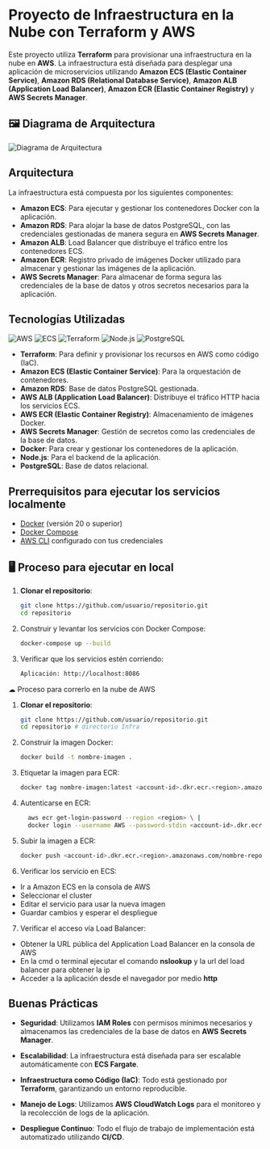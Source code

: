 # Proyecto de Infraestructura en la Nube con Terraform y AWS

Este proyecto utiliza **Terraform** para provisionar una infraestructura en la nube en **AWS**. La infraestructura está diseñada para desplegar una aplicación de microservicios utilizando **Amazon ECS (Elastic Container Service)**, **Amazon RDS (Relational Database Service)**, **Amazon ALB (Application Load Balancer)**, **Amazon ECR (Elastic Container Registry)** y **AWS Secrets Manager**.

## 🖼️ Diagrama de Arquitectura

![Diagrama de Arquitectura](https://github.com/user-attachments/assets/70dd2e53-85cb-4694-8716-0ab6ac70e8bb)

## Arquitectura

La infraestructura está compuesta por los siguientes componentes:

- **Amazon ECS**: Para ejecutar y gestionar los contenedores Docker con la aplicación.
- **Amazon RDS**: Para alojar la base de datos PostgreSQL, con las credenciales gestionadas de manera segura en **AWS Secrets Manager**.
- **Amazon ALB**: Load Balancer que distribuye el tráfico entre los contenedores ECS.
- **Amazon ECR**: Registro privado de imágenes Docker utilizado para almacenar y gestionar las imágenes de la aplicación.
- **AWS Secrets Manager**: Para almacenar de forma segura las credenciales de la base de datos y otros secretos necesarios para la aplicación.

## Tecnologías Utilizadas

![AWS](https://img.shields.io/badge/AWS-232F3E?style=for-the-badge&logo=amazonaws&logoColor=white)
![ECS](https://img.shields.io/badge/ECS-FF9900?style=for-the-badge&logo=amazonaws&logoColor=white)
![Terraform](https://img.shields.io/badge/Terraform-7A3E1B?style=for-the-badge&logo=terraform&logoColor=white)
![Node.js](https://img.shields.io/badge/Node.js-339933?style=for-the-badge&logo=node.js&logoColor=white)
![PostgreSQL](https://img.shields.io/badge/PostgreSQL-336791?style=for-the-badge&logo=postgresql&logoColor=white)

- **Terraform**: Para definir y provisionar los recursos en AWS como código (IaC).
- **Amazon ECS (Elastic Container Service)**: Para la orquestación de contenedores.
- **Amazon RDS**: Base de datos PostgreSQL gestionada.
- **AWS ALB (Application Load Balancer)**: Distribuye el tráfico HTTP hacia los servicios ECS.
- **AWS ECR (Elastic Container Registry)**: Almacenamiento de imágenes Docker.
- **AWS Secrets Manager**: Gestión de secretos como las credenciales de la base de datos.
- **Docker**: Para crear y gestionar los contenedores de la aplicación.
- **Node.js**: Para el backend de la aplicación.
- **PostgreSQL**: Base de datos relacional.

## Prerrequisitos para ejecutar los servicios localmente
- [Docker](https://docs.docker.com/get-docker/) (versión 20 o superior)
- [Docker Compose](https://docs.docker.com/compose/install/)
- [AWS CLI](https://docs.aws.amazon.com/cli/latest/userguide/install-cliv2.html) configurado con tus credenciales

## 🖥 Proceso para ejecutar en local

1. **Clonar el repositorio**:
   ```bash
   git clone https://github.com/usuario/repositorio.git
   cd repositorio
2. Construir y levantar los servicios con Docker Compose:
   ```bash
   docker-compose up --build
3. Verificar que los servicios estén corriendo:
   ```bash
   Aplicación: http://localhost:8086
   
☁ Proceso para correrlo en la nube de AWS

1. **Clonar el repositorio**:
   ```bash
   git clone https://github.com/usuario/repositorio.git
   cd repositorio # directorio Infra

2. Construir la imagen Docker:
    ```bash
   docker build -t nombre-imagen .

3. Etiquetar la imagen para ECR:
   ```bash
   docker tag nombre-imagen:latest <account-id>.dkr.ecr.<region>.amazonaws.com/nombre-repo:latest
4. Autenticarse en ECR:
   ```bash
     aws ecr get-login-password --region <region> \ |
     docker login --username AWS --password-stdin <account-id>.dkr.ecr.<region>.amazonaws.com
5. Subir la imagen a ECR:
   ```bash
   docker push <account-id>.dkr.ecr.<region>.amazonaws.com/nombre-repo:latest
6. Verificar los servicio en ECS:
- Ir a Amazon ECS en la consola de AWS
- Seleccionar el cluster
- Editar el servicio para usar la nueva imagen
- Guardar cambios y esperar el despliegue
7. Verificar el acceso vía Load Balancer:
- Obtener la URL pública del Application Load Balancer en la consola de AWS
- En la cmd o terminal ejecutar el comando **nslookup** y la url del load balancer para obtener la ip 
- Acceder a la aplicación desde el navegador por medio **http**

## Buenas Prácticas

- **Seguridad**: Utilizamos **IAM Roles** con permisos mínimos necesarios y almacenamos las credenciales de la base de datos en **AWS Secrets Manager**.

- **Escalabilidad**: La infraestructura está diseñada para ser escalable automáticamente con **ECS Fargate**.

- **Infraestructura como Código (IaC)**: Todo está gestionado por **Terraform**, garantizando un entorno reproducible.

- **Manejo de Logs**: Utilizamos **AWS CloudWatch Logs** para el monitoreo y la recolección de logs de la aplicación.

- **Despliegue Continuo**: Todo el flujo de trabajo de implementación está automatizado utilizando **CI/CD**.
